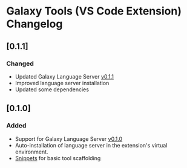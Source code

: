 # Galaxy Tools (VS Code Extension) Changelog

## [0.1.1]

### Changed

- Updated Galaxy Language Server [v0.1.1](./server/CHANGELOG.md#011)
- Improved language server installation
- Updated some dependencies


## [0.1.0]

### Added

- Support for Galaxy Language Server [v0.1.0](./server/CHANGELOG.md#010)
- Auto-installation of language server in the extension's virtual environment.
- [Snippets](./client/src/snippets.json) for basic tool scaffolding
